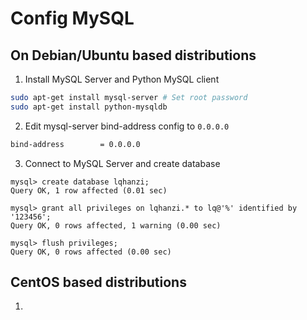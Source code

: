 Config MySQL
===========

On Debian/Ubuntu based distributions
---------------------------------------

1. Install MySQL Server and Python MySQL client
```bash
sudo apt-get install mysql-server # Set root password
sudo apt-get install python-mysqldb
```
2. Edit mysql-server bind-address config to `0.0.0.0`
```bash
bind-address		= 0.0.0.0
```

3. Connect to MySQL Server and create database
```mysql
mysql> create database lqhanzi;
Query OK, 1 row affected (0.01 sec)

mysql> grant all privileges on lqhanzi.* to lq@'%' identified by '123456';
Query OK, 0 rows affected, 1 warning (0.00 sec)

mysql> flush privileges;
Query OK, 0 rows affected (0.00 sec)
```
CentOS based distributions
--------------------------
1. 
